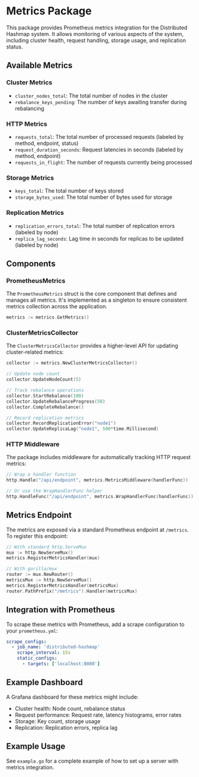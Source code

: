 # Metrics Package

This package provides Prometheus metrics integration for the Distributed Hashmap system. It allows monitoring of various aspects of the system, including cluster health, request handling, storage usage, and replication status.

## Available Metrics

### Cluster Metrics
- `cluster_nodes_total`: The total number of nodes in the cluster
- `rebalance_keys_pending`: The number of keys awaiting transfer during rebalancing

### HTTP Metrics
- `requests_total`: The total number of processed requests (labeled by method, endpoint, status)
- `request_duration_seconds`: Request latencies in seconds (labeled by method, endpoint)
- `requests_in_flight`: The number of requests currently being processed

### Storage Metrics
- `keys_total`: The total number of keys stored
- `storage_bytes_used`: The total number of bytes used for storage

### Replication Metrics
- `replication_errors_total`: The total number of replication errors (labeled by node)
- `replica_lag_seconds`: Lag time in seconds for replicas to be updated (labeled by node)

## Components

### PrometheusMetrics

The `PrometheusMetrics` struct is the core component that defines and manages all metrics. It's implemented as a singleton to ensure consistent metrics collection across the application.

```go
metrics := metrics.GetMetrics()
```

### ClusterMetricsCollector

The `ClusterMetricsCollector` provides a higher-level API for updating cluster-related metrics:

```go
collector := metrics.NewClusterMetricsCollector()

// Update node count
collector.UpdateNodeCount(5)

// Track rebalance operations
collector.StartRebalance(100)
collector.UpdateRebalanceProgress(50)
collector.CompleteRebalance()

// Record replication metrics
collector.RecordReplicationError("node1")
collector.UpdateReplicaLag("node1", 500*time.Millisecond)
```

### HTTP Middleware

The package includes middleware for automatically tracking HTTP request metrics:

```go
// Wrap a handler function
http.Handle("/api/endpoint", metrics.MetricsMiddleware(handlerFunc))

// Or use the WrapHandlerFunc helper
http.HandleFunc("/api/endpoint", metrics.WrapHandlerFunc(handlerFunc))
```

## Metrics Endpoint

The metrics are exposed via a standard Prometheus endpoint at `/metrics`. To register this endpoint:

```go
// With standard http.ServeMux
mux := http.NewServeMux()
metrics.RegisterMetricsHandler(mux)

// With gorilla/mux
router := mux.NewRouter()
metricsMux := http.NewServeMux()
metrics.RegisterMetricsHandler(metricsMux)
router.PathPrefix("/metrics").Handler(metricsMux)
```

## Integration with Prometheus

To scrape these metrics with Prometheus, add a scrape configuration to your `prometheus.yml`:

```yaml
scrape_configs:
  - job_name: 'distributed-hashmap'
    scrape_interval: 15s
    static_configs:
      - targets: ['localhost:8080']
```

## Example Dashboard

A Grafana dashboard for these metrics might include:

- Cluster health: Node count, rebalance status
- Request performance: Request rate, latency histograms, error rates
- Storage: Key count, storage usage
- Replication: Replication errors, replica lag

## Example Usage

See `example.go` for a complete example of how to set up a server with metrics integration. 